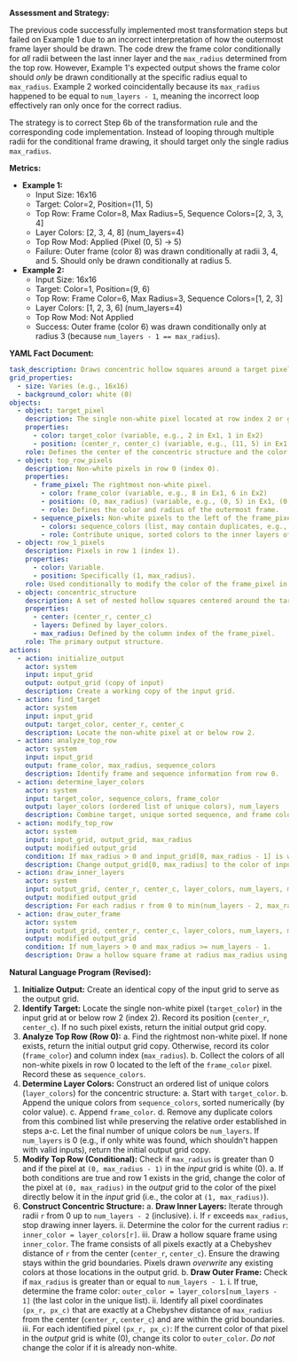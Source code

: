 **Assessment and Strategy:**

The previous code successfully implemented most transformation steps but failed on Example 1 due to an incorrect interpretation of how the outermost frame layer should be drawn. The code drew the frame color conditionally for *all* radii between the last inner layer and the `max_radius` determined from the top row. However, Example 1's expected output shows the frame color should *only* be drawn conditionally at the specific radius equal to `max_radius`. Example 2 worked coincidentally because its `max_radius` happened to be equal to `num_layers - 1`, meaning the incorrect loop effectively ran only once for the correct radius.

The strategy is to correct Step 6b of the transformation rule and the corresponding code implementation. Instead of looping through multiple radii for the conditional frame drawing, it should target only the single radius `max_radius`.

**Metrics:**

*   **Example 1:**
    *   Input Size: 16x16
    *   Target: Color=2, Position=(11, 5)
    *   Top Row: Frame Color=8, Max Radius=5, Sequence Colors=[2, 3, 3, 4]
    *   Layer Colors: [2, 3, 4, 8] (num_layers=4)
    *   Top Row Mod: Applied (Pixel (0, 5) -> 5)
    *   Failure: Outer frame (color 8) was drawn conditionally at radii 3, 4, and 5. Should only be drawn conditionally at radius 5.
*   **Example 2:**
    *   Input Size: 16x16
    *   Target: Color=1, Position=(9, 6)
    *   Top Row: Frame Color=6, Max Radius=3, Sequence Colors=[1, 2, 3]
    *   Layer Colors: [1, 2, 3, 6] (num_layers=4)
    *   Top Row Mod: Not Applied
    *   Success: Outer frame (color 6) was drawn conditionally only at radius 3 (because `num_layers - 1 == max_radius`).

**YAML Fact Document:**


```yaml
task_description: Draws concentric hollow squares around a target pixel, based on colors and size defined in the top row.
grid_properties:
  - size: Varies (e.g., 16x16)
  - background_color: white (0)
objects:
  - object: target_pixel
    description: The single non-white pixel located at row index 2 or greater.
    properties:
      - color: target_color (variable, e.g., 2 in Ex1, 1 in Ex2)
      - position: (center_r, center_c) (variable, e.g., (11, 5) in Ex1, (9, 6) in Ex2)
    role: Defines the center of the concentric structure and the color of the innermost layer (radius 0).
  - object: top_row_pixels
    description: Non-white pixels in row 0 (index 0).
    properties:
      - frame_pixel: The rightmost non-white pixel.
        - color: frame_color (variable, e.g., 8 in Ex1, 6 in Ex2)
        - position: (0, max_radius) (variable, e.g., (0, 5) in Ex1, (0, 3) in Ex2)
        - role: Defines the color and radius of the outermost frame.
      - sequence_pixels: Non-white pixels to the left of the frame_pixel.
        - colors: sequence_colors (list, may contain duplicates, e.g., [2, 3, 3, 4] in Ex1, [1, 2, 3] in Ex2)
        - role: Contribute unique, sorted colors to the inner layers of the concentric structure.
  - object: row_1_pixels
    description: Pixels in row 1 (index 1).
    properties:
      - color: Variable.
      - position: Specifically (1, max_radius).
    role: Used conditionally to modify the color of the frame_pixel in the output grid's top row.
  - object: concentric_structure
    description: A set of nested hollow squares centered around the target_pixel.
    properties:
      - center: (center_r, center_c)
      - layers: Defined by layer_colors.
      - max_radius: Defined by the column index of the frame_pixel.
    role: The primary output structure.
actions:
  - action: initialize_output
    actor: system
    input: input_grid
    output: output_grid (copy of input)
    description: Create a working copy of the input grid.
  - action: find_target
    actor: system
    input: input_grid
    output: target_color, center_r, center_c
    description: Locate the non-white pixel at or below row 2.
  - action: analyze_top_row
    actor: system
    input: input_grid
    output: frame_color, max_radius, sequence_colors
    description: Identify frame and sequence information from row 0.
  - action: determine_layer_colors
    actor: system
    input: target_color, sequence_colors, frame_color
    output: layer_colors (ordered list of unique colors), num_layers
    description: Combine target, unique sorted sequence, and frame colors, removing duplicates.
  - action: modify_top_row
    actor: system
    input: input_grid, output_grid, max_radius
    output: modified output_grid
    condition: If max_radius > 0 and input_grid[0, max_radius - 1] is white, and row 1 exists.
    description: Change output_grid[0, max_radius] to the color of input_grid[1, max_radius].
  - action: draw_inner_layers
    actor: system
    input: output_grid, center_r, center_c, layer_colors, num_layers, max_radius
    output: modified output_grid
    description: For each radius r from 0 to min(num_layers - 2, max_radius), draw a hollow square frame using layer_colors[r], overwriting existing pixels. Distance metric is Chebyshev.
  - action: draw_outer_frame
    actor: system
    input: output_grid, center_r, center_c, layer_colors, num_layers, max_radius
    output: modified output_grid
    condition: If num_layers > 0 and max_radius >= num_layers - 1.
    description: Draw a hollow square frame at radius max_radius using layer_colors[num_layers - 1]. Only overwrite pixels that are currently white (0). Distance metric is Chebyshev.

```


**Natural Language Program (Revised):**

1.  **Initialize Output:** Create an identical copy of the input grid to serve as the output grid.
2.  **Identify Target:** Locate the single non-white pixel (`target_color`) in the input grid at or below row 2 (index 2). Record its position (`center_r`, `center_c`). If no such pixel exists, return the initial output grid copy.
3.  **Analyze Top Row (Row 0):**
    a.  Find the rightmost non-white pixel. If none exists, return the initial output grid copy. Otherwise, record its color (`frame_color`) and column index (`max_radius`).
    b.  Collect the colors of all non-white pixels in row 0 located to the left of the `frame_color` pixel. Record these as `sequence_colors`.
4.  **Determine Layer Colors:** Construct an ordered list of unique colors (`layer_colors`) for the concentric structure:
    a.  Start with `target_color`.
    b.  Append the unique colors from `sequence_colors`, sorted numerically (by color value).
    c.  Append `frame_color`.
    d.  Remove any duplicate colors from this combined list while preserving the relative order established in steps a-c. Let the final number of unique colors be `num_layers`. If `num_layers` is 0 (e.g., if only white was found, which shouldn't happen with valid inputs), return the initial output grid copy.
5.  **Modify Top Row (Conditional):** Check if `max_radius` is greater than 0 and if the pixel at `(0, max_radius - 1)` in the *input* grid is white (0).
    a.  If both conditions are true and row 1 exists in the grid, change the color of the pixel at `(0, max_radius)` in the *output* grid to the color of the pixel directly below it in the *input* grid (i.e., the color at `(1, max_radius)`).
6.  **Construct Concentric Structure:**
    a.  **Draw Inner Layers:** Iterate through radii `r` from 0 up to `num_layers - 2` (inclusive).
        i.  If `r` exceeds `max_radius`, stop drawing inner layers.
        ii. Determine the color for the current radius `r`: `inner_color = layer_colors[r]`.
        iii. Draw a hollow square frame using `inner_color`. The frame consists of all pixels exactly at a Chebyshev distance of `r` from the center (`center_r`, `center_c`). Ensure the drawing stays within the grid boundaries. Pixels drawn *overwrite* any existing colors at those locations in the output grid.
    b.  **Draw Outer Frame:** Check if `max_radius` is greater than or equal to `num_layers - 1`.
        i.  If true, determine the frame color: `outer_color = layer_colors[num_layers - 1]` (the last color in the unique list).
        ii. Identify all pixel coordinates `(px_r, px_c)` that are exactly at a Chebyshev distance of `max_radius` from the center (`center_r`, `center_c`) and are within the grid boundaries.
        iii. For each identified pixel `(px_r, px_c)`: If the current color of that pixel in the *output* grid is white (0), change its color to `outer_color`. *Do not* change the color if it is already non-white.